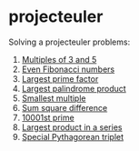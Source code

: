 projecteuler
============
Solving a projecteuler problems:  
  
1. [Multiples of 3 and 5](./problem%201 "Multiples of 3 and 5")
2. [Even Fibonacci numbers](./problem%202 "Even Fibonacci numbers")
3. [Largest prime factor](./problem%203 "Largest prime factor")
4. [Largest palindrome product](./problem%204 "Largest palindrome product")
5. [Smallest multiple](./problem%205 "Smallest multiple")
6. [Sum square difference](./problem%206 "Sum square difference")
7. [10001st prime](./problem%207 "10001st prime")
8. [Largest product in a series](./problem%208 "Largest product in a series")
9. [Special Pythagorean triplet](./problem%209 "Special Pythagorean triplet")